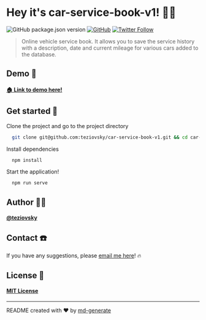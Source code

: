 # Hey it's car-service-book-v1! 🖖🏼

![GitHub package.json version](https://img.shields.io/github/package-json/v/teziovsky/car-service-book-v1) [![GitHub](https://img.shields.io/github/license/teziovsky/car-service-book-v1)](https://choosealicense.com/licenses/mit/) [![Twitter Follow](https://img.shields.io/twitter/follow/teziovsky?style=social)](https://www.twitter.com/teziovsky)

> Online vehicle service book. It allows you to save the service history with a description, date and current mileage for various cars added to the database.

## Demo 👀
#### [🏠 Link to demo here!](https://teziovsky.github.io/car-service-book-v1/)

## Get started 🏁

Clone the project and go to the project directory

```bash
  git clone git@github.com:teziovsky/car-service-book-v1.git && cd car-service-book-v1
```

Install dependencies

```bash
  npm install
```

Start the application!

```bash
  npm run serve
```

## Author 🙎🏼‍

#### [@teziovsky](https://www.github.com/teziovsky)

## Contact ☎️

If you have any suggestions, please [email me here](mailto:jakub.soboczynski@icloud.com)! 🔥

## License 🧾

#### [MIT License](https://choosealicense.com/licenses/mit/)

---

README created with ❤️ by [md-generate](https://www.npmjs.com/package/md-generate)